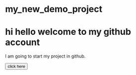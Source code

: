 # my_new_demo_project
<h1>hi hello welcome to my github account</h1>
<p>I am going to start my project in github.</p>
<button>click here</button>
